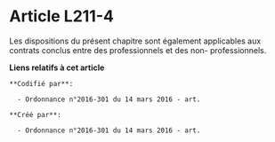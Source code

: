 # Article L211-4

Les dispositions du présent chapitre sont également applicables aux contrats conclus entre des professionnels et des non-
professionnels.

**Liens relatifs à cet article**

	**Codifié par**:

	  - Ordonnance n°2016-301 du 14 mars 2016 - art.

	**Créé par**:

	  - Ordonnance n°2016-301 du 14 mars 2016 - art.
